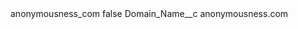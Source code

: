 <?xml version="1.0" encoding="UTF-8"?>
<CustomMetadata xmlns="http://soap.sforce.com/2006/04/metadata" xmlns:xsi="http://www.w3.org/2001/XMLSchema-instance" xmlns:xsd="http://www.w3.org/2001/XMLSchema">
    <label>anonymousness_com</label>
    <protected>false</protected>
    <values>
        <field>Domain_Name__c</field>
        <value xsi:type="xsd:string">anonymousness.com</value>
    </values>
</CustomMetadata>
